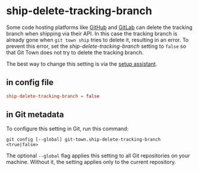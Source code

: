 # ship-delete-tracking-branch

Some code hosting platforms like
[GitHub](https://docs.github.com/en/repositories/configuring-branches-and-merges-in-your-repository/configuring-pull-request-merges/managing-the-automatic-deletion-of-branches)
and
[GitLab](http://ncugw.phy.ncu.edu.tw/gitlab/help/user/project/merge_requests/getting_started.md#deleting-the-source-branch)
can delete the tracking branch when shipping via their API. In this case the
tracking branch is already gone when `git town ship` tries to delete it, resulting in
an error. To prevent this error, set the _ship-delete-tracking-branch_ setting
to `false` so that Git Town does not try to delete the tracking branch.

The best way to change this setting is via the
[setup assistant](../configuration.md).

## in config file

```toml
ship-delete-tracking-branch = false
```

## in Git metadata

To configure this setting in Git, run this command:

```
git config [--global] git-town.ship-delete-tracking-branch <true|false>
```

The optional `--global` flag applies this setting to all Git repositories on
your machine. Without it, the setting applies only to the current repository.
